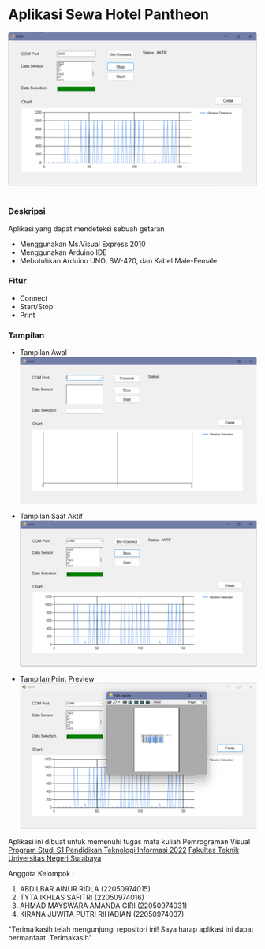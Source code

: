 # Aplikasi Sewa Hotel Pantheon 
![alt text](https://github.com/AbdilbarAR/Aplikasi-Sensor-Getaran-Ms.Visual-Basic/blob/main/Readme%20asset/Screenshot%202023-10-25%20200524.png?raw=true)

#
### Deskripsi
Aplikasi yang dapat mendeteksi sebuah getaran
- Menggunakan Ms.Visual Express 2010
- Menggunakan Arduino IDE
- Mebutuhkan Arduino UNO, SW-420, dan Kabel Male-Female

### Fitur
- Connect
- Start/Stop
- Print

### Tampilan
- Tampilan Awal
![alt text](https://github.com/AbdilbarAR/Aplikasi-Sensor-Getaran-Ms.Visual-Basic/blob/main/Readme%20asset/Screenshot%202023-10-25%20200409.png?raw=true)

- Tampilan Saat Aktif
![alt text](https://github.com/AbdilbarAR/Aplikasi-Sensor-Getaran-Ms.Visual-Basic/blob/main/Readme%20asset/Screenshot%202023-10-25%20200524.png?raw=true)

- Tampilan Print Preview
![alt text](https://github.com/AbdilbarAR/Aplikasi-Sensor-Getaran-Ms.Visual-Basic/blob/main/Readme%20asset/Screenshot%202023-10-25%20200624.png?raw=true)

Aplikasi ini dibuat untuk memenuhi tugas mata kuliah Pemrograman Visual
[Program Studi S1 Pendidikan Teknologi Informasi 2022](https://pendidikan-ti.ft.unesa.ac.id) [Fakultas Teknik](https://ft.unesa.ac.id) [Universitas Negeri Surabaya](https://www.unesa.ac.id/)

Anggota Kelompok :
1. ABDILBAR AINUR RIDLA (22050974015)
2. TYTA IKHLAS SAFITRI (22050974016)
3. AHMAD MAYSWARA AMANDA GIRI (22050974031)
4. KIRANA JUWITA PUTRI RIHADIAN (22050974037)


"Terima kasih telah mengunjungi repositori ini! Saya harap aplikasi ini dapat bermanfaat. Terimakasih"
